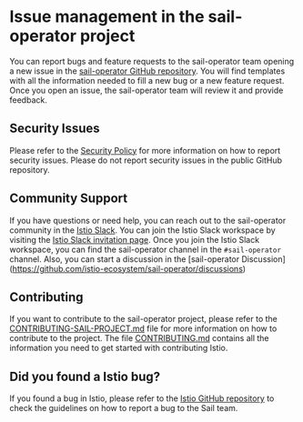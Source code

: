 # Issue management in the sail-operator project

You can report bugs and feature requests to the sail-operator team opening a new issue in the [sail-operator GitHub repository](https://github.com/istio-ecosystem/sail-operator/issues). You will find templates with all the information needed to fill a new bug or a new feature request. Once you open an issue, the sail-operator team will review it and provide feedback.

## Security Issues
Please refer to the [Security Policy](https://github.com/istio-ecosystem/sail-operator/security/policy) for more information on how to report security issues. Please do not report security issues in the public GitHub repository.

## Community Support
If you have questions or need help, you can reach out to the sail-operator community in the [Istio Slack](https://istio.slack.com/). You can join the Istio Slack workspace by visiting the [Istio Slack invitation page](https://slack.istio.io/). Once you join the Istio Slack workspace, you can find the sail-operator channel in the `#sail-operator` channel. Also, you can start a discussion in the [sail-operator Discussion] (https://github.com/istio-ecosystem/sail-operator/discussions)

## Contributing
If you want to contribute to the sail-operator project, please refer to the [CONTRIBUTING-SAIL-PROJECT.md](https://github.com/istio-ecosystem/sail-operator/blob/main/CONTRIBUTING-SAIL-PROJECT.md) file for more information on how to contribute to the project. The file [CONTRIBUTING.md](https://github.com/istio-ecosystem/sail-operator/blob/main/CONTRIBUTING.md) contains all the information you need to get started with contributing Istio.

## Did you found a Istio bug?
If you found a bug in Istio, please refer to the [Istio GitHub repository](https://github.com/istio-ecosystem/sail-operator/blob/main/CONTRIBUTING-SAIL-PROJECT.md) to check the guidelines on how to report a bug to the Sail team.